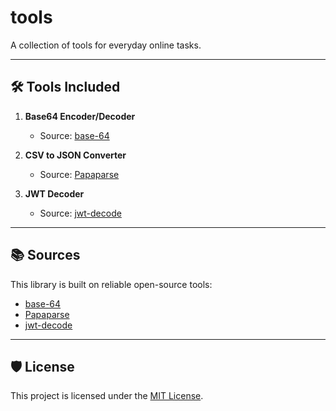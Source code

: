 # tools
A collection of tools for everyday online tasks.

---

## 🛠 Tools Included

1. **Base64 Encoder/Decoder**
   - Source: [base-64](https://github.com/mathiasbynens/base64)

2. **CSV to JSON Converter**
   - Source: [Papaparse](https://www.papaparse.com/)

3. **JWT Decoder**
   - Source: [jwt-decode](https://github.com/auth0/jwt-decode)

---

## 📚 Sources

This library is built on reliable open-source tools:
- [base-64](https://github.com/mathiasbynens/base64)
- [Papaparse](https://www.papaparse.com/)
- [jwt-decode](https://github.com/auth0/jwt-decode)

---

## 🛡 License

This project is licensed under the [MIT License](LICENSE).